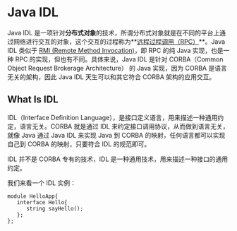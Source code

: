# Java IDL

Java IDL 是一项针对**分布式对象**的技术，所谓分布式对象就是在不同的平台上通过网络进行交互的对象，这个交互的过程称为**[远程过程调用（RPC）](RPC.md)**。Java IDL 类似于 [RMI (Remote Method Invocation)](RMI.md)，即 RPC 的纯 Java 实现，也是一种 RPC 的实现，但也有不同。具体来说，Java IDL 是针对 CORBA（Common Object Request Brokerage Architecture） 的 Java 实现，因为 CORBA 是语言无关的架构，因此 Java IDL 天生可以和其它符合 CORBA 架构的应用交互。

## What Is IDL

IDL（Interface Definition Language），是接口定义语言，用来描述一种通用约定，语言无关。CORBA 就是通过 IDL 来约定接口调用协议，从而做到语言无关，就像 Java 通过 Java IDL 来实现 Java 到 CORBA 的映射，任何语言都可以实现自己到 CORBA 的映射，只要符合 IDL 的规范即可。

IDL 并不是 CORBA 专有的技术，IDL 是一种通用技术，用来描述一种接口的通用约定。

我们来看一个 IDL 实例：

```IDL
module HelloApp{ 
   interface Hello{ 
      string sayHello(); 
   }; 
};
```
